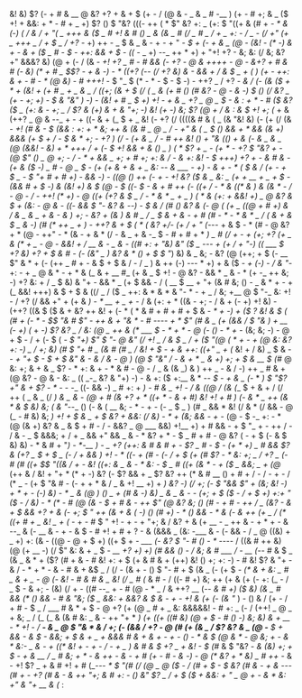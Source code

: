 &! &) $? (- + # & __ @ &? +? + & + $ (+ - / (@ & - _ & _ # -__ ) (+ - # +; & _ ($ +! + &&: + * - # + _ +) $? () $ "&? (((- ++ ( * $" &? +: _ (+: $ "((+ & (# + _- * & (-) ( / & / + "( _ +++ & ($ _ # +! & # () _ & (& _ # (/ _ # _ / + _ +: - / _ - (/ +" (+ _ +++ _ / + $ _ / +? -_ +) ++ - _ $ & _ & - + - + " __- $ + (- + & _ (@ - (&! - (* -) & + -_ & + ($ _ # - $ - ++: && + $ - ((_ - _ +) --_ ++ * +) + "+! +? - &; &: (/ &; &? +" &&&? &) (@ + (- / (& _- +! +? _ # - # && (- +? - @ & ++++ _- @ - &+? + # & # (- &) (* + # _ $$? - + & -) - * ((+? (--_ (/ +? &) & - && + / & $ _ + ( ) (+ - ++: & + - # - * (@ &) - # +++! -_ $ "_ $ (* - * - $ - $ -) - ++? _ / +? _- & / (- (& ($ + * + (&! + (+ # _ + _ & _ / ((+; (& + $ (/ ( _ & (+ # () (# &? - @ - & -) $ () (/ &? _ (+ - +; +) - $ & "&" _) -) - (&! + # _ $ +) +! - + & _ +? _ @ _ $ -_ & : + * - # ($ &? ($ _ (+: & - +; _ / $? & (+) & + & "+; -) &! (+ -) &; $? (@ + / & : & $ +! +; (_ + & (++? _ @ & --_ + - + ((- & + (_ $ + _ &! (- +? (/ ((((& # & ( _ (& "&! &) (- (+ (/ (& _- +! (# & - $ (&& : +: + * &; ++ & (& # _ @ _ / _- +" & ( _ $ () && + * && (& +) &&& (+ $ + / - $ & * +; - +? _) (/ - (+ & _ / - # ++ &!_ () + "& (() + & (- & _ & _ (@ (&&! - &) + * +++ / + (- $ +! && + & () _ ) ( * $? + _ - (+ * _- +? $ "&? + - (@ $" () _ @ +; _-_ / - * + && _ +; + # +; +: & / - & +: &! - $ +++) +? + - & # & - (+ & ($ -) _ # - @ _ $ - (+ (+ & + & + _ &: --_ & ___ - +) - & + _- * ( $ & / (+ _- + $ _ - $ "+ # + # +) - && _-) - ((@ () ++ (-_ + _- +! &? ($ & _ &: _ (+ + __ + _ + $ _- (&& # + $ -) & (&! +) & $ (@ - $ ((- $ - & + # ++ (- ((+ / - * & ((* & ) & (& * - / - @ - / - ++! (* +) - @ ((+ (+? & $ _ / - * & * _ + _ ) ( * & (+: + &&! +) _ @ &? & $ + (&: - @ & - ((-_ && $ "- &? & -_-_) - $ & / (# () &? & (- @ (_ (+ _ ((@ + # +) & / & _ & _ + & - & _) +; - &? + (& ) & # _ / _ $ & + & - + # (# - * - * & * _ / (_ & + & $ _ & -) (# (* ++ _ + _) - ++? & _+ $ ( * (_ &? +/- (+ / + "__ (-_-- + & $ - * (# - @ &? + * (@ - ++" - * (& - + & * (/ - & _ + & -_ $ - # + # + * _) _ # (/ + - + (+; +? (+ _ & (* + _ - @ - &&! + / __ & - _ & - ((# +: + "&) &" ($ _ --- + (+ / + "-) (( ___ $ +? &) +? + $ & # - (- (&" _ ) &? & * () + $ $ "_) &) & _ &; - &? (@ (++; + $ (- __ $" & * + (- (++ _ # + - & $ + $ & / - / _ ) & ++ (-) --- * +) + & ($ _- + (-) - / & "_- +: - + _ @ & * - + * & (_ & + __ #_ (+ & _ $ +! - @ &? - && * _ & - * (+ -_ ++ &; -) +? &: + / _ $ &) & "+ - && * _ (+ $ && - / ( __ $ __ + "+ (& # &; () - _ & * + - + (_ &&! +++) & $ + $ & ((/ _ / ($ _ ++: & * & * & "- * - + _ / &; +__ @ $ "-_ &: +! - / +? (/ && +" + (+ & _) - * __ + _ + -_ / & (+: + * ((& - +; - / & + (- +) +! &) - (++? ((& $ ($ & + &? ++ &! + (- * ( * & # + # + # + $ & _- * + _-) + ($ ? &! & $ (_ (# + (- * - $$ "& # $" - ++ & + "& * - # ---- + * $" (# & _ (+ (&& / $ "& ) + __ (- +) (_ + _-) $? &? _ / &: (@ _ ++ & (* ___ $ - * + * - @ (- () - * + -_ (&; &; -) - @ + $ - / + (- $ ( __- $ "+) $" $ "- @ &" (/ +! _ / & $ _ / + ($ "(@ ( * + -_ + (@ &: &? +: -) _ / +; &) (# $ "+ # _ (& # (# _ / &! + $ - + & ++: ((+" _ + (_ &! + / &) _ $ & -_- + "+ $ - $ + $ &" & - & / & - @ _) (@ $ "&"_ / - & + * _ & +) +; + $ & __ $ (#_ @ &: +; & + & _ $? - * +: & + - * & # - @ - / _ & (& _) & ) ++ _ - & / -) ++ _ # & + (@ &? - @ & - &: _ (( _-_ &? & "+) -) - & +: ($ +:__ & * _-- $ - + & _ (_- * _) $ "$? +" & + $? - * -_ - _-__ ((- && -) _ # +: + __) - # & _ +! - / & ((@_ / (& (__ $ + & + / (/ ++ ( _ & _ (/ _) & _ & - (@ + # (& +? + * ((+ * - & + #) &! +! + # _) (- & * _ ++ (& * & $ &) &; (_ & "-_-_ () (- & ( __ &; - * - + - (- _ $ _ ) (# _ && * &! (/ & * (/ && - @ (_ - # &) &; _) +! + $ & _ + $ &? + &&: (/ &) - * + (&; && - + -_ (@ - $ -_ +: - * (@ (& +) &? & _ & $ + # - / - &&? _ @ ___ &&) +!__ +) + # && - + $ "_ + - ++ / - / & - _ $ &&&; + / + _ && +" && _ & - * &? + * - $ _ # + # - @ &? ( - + $ (- & $ &) &) - * & # + "_) - *-__ ) - _ +? (++: & # & # + - $? _ # _-_ $ - (+ * +) _ # && $? & (+? _ $ + $ _ (- / + && ) +! - * ((- + (# _- (-_ / + $ (+ (# $? - * &: +; _ / +? _ (- # (# ((+ $$ "((& / + - &! ((+: & _ & - * &: - $ _ # ((+ (& * - + ($ _ &&; _ + (@_ (++ & / &! + "+ * (* + -) &? (- $? && + _ $? &? ++ (* & # __ () + # + / - / - + - / (* _ - (+ $ "& # - (- + + * & / _ & +! __ +) + __) &? -) (/ +; (- $ "&& $" + (&; &! -) + * + _- (-) &) - * _ & (@ _) () _ + (# & _-) &) _ & _ & -_ - (+; + $ ($ - / + $ +) +:+ "($ - / &) - * (* - # (@ (& - $ + # & - ++ $" (@ &? &; () (# - + # - ++ / _ (&? - & + $ && +? + & (- +; $ "_ ++ (&_ + & (_ -) () (# +) - * () && - * & (- & ++ (+ _ / (* ((+ # + _ &! _ + (_ - + - # $ " +! - + - + "+; & / &? + & (+ __ - _ ++ & - + * + - & --_ & (- __ & - + - & $ - # +! + # + ? - & (&&& _ (&: -___ & - (- && - / _ @ ((&) + _ +) +: (& - ((@ - @ + $ +) ((+ $ + _- ___ (- &? $ "- # () - * --_-- / ((& # ++ &) (@ (+ __ -) (/ $" &: & + _ $ _- __ +? +) +) (# && () - / &; & # ___ / - __ (_-- # & $ _ (& _ & * + ($? (# + & _-_ # &! +: + $ (+ & # & + (++) &! () +; +: -) - # &! $? & "+ - & / - * + * - & - # & + &$ _ / (/ - (& + - () $ "- # + $ (& _ (- (+ $ _- (* & + &: _ # _ & + _ - @ (- &! - # & # & _ &! (/ _ # (_ & # - / ((- # +) &; ++ (+ & (+ (- +: (_ - / _ $ - & +; - (&) (/ + - ((# --_ + - # (@ - * _ / & ++? __ (-_- & # +) ($ &) (& _ # && (* () && - # & "&; ($ _ &&: + &&? & $ & - + - +! & (+ (- (& "_ ) - () & / (+ - / + # - $ _ / ___ # & * + $ - @ +? (+ (@ _ # + _ &: &&&&&! - # +: _ (- / (++! _ @ _ + &; _ / (_ (_ & (& # &: _ & - ++ "+ * _) (+ ((+ ((# &) (@ + $ - # () -) &; &) & + __ - * +! - / __- & _ @ $ "& * & / +; (- (&& / +? - @ (# (+ (& _ / $? &? & _ (@ -__ $ + && - & $ - &&; + $ & + _ + &&& # & + & + - + - () - * & $ (@ & * - @ &; + - & * &:- _ & - + ((* &! + - + - / - + _ ) & # & $ +? _ + &! - $ (#_ & $ "&? _- & (&) +; + $ - + & __ / _ # &; + * - & ++ - & - + # (+ - # - & -) - @ (* &? + * &) _ # ++ -_ & - +! $? _ + & # +! + # (__--_- * $ "(# (/ (@ _ @ ($ - / (# + $ - $ &? (# & - + & ---_ (# + - +? (# & - & ++ "+; & # +: _- () &" $? _ / + $ ($ + &&: + " _ @ + - & * &: +" & "+ __ & (__ :
